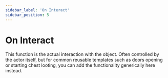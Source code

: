```yaml
---
sidebar_label: 'On Interact'
sidebar_position: 5
---
```


# On Interact

This function is the actual interaction with the object. Often controlled by the actor itself, but for common reusable templates such as doors opening or starting chest looting, you can add the functionality generically here instead.
